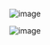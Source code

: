 ![image](https://github.com/JoseLeonardoCordeiroBahia/topicos-especiais-data-hora-java/assets/63564226/e24bc294-8e1d-41ee-975b-2ef09e5671ce)

![image](https://github.com/JoseLeonardoCordeiroBahia/topicos-especiais-data-hora-java/assets/63564226/94ba070d-d275-409f-a806-84a10edf9980)
